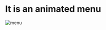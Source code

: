 # It is an animated menu
![menu](https://github.com/98Sourav/animate-menu/assets/86801205/278b3b47-c38b-4eef-8673-b1fddca90572)

